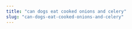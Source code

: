 ```yaml
---
title: "can dogs eat cooked onions and celery"
slug: "can-dogs-eat-cooked-onions-and-celery"
---
```


